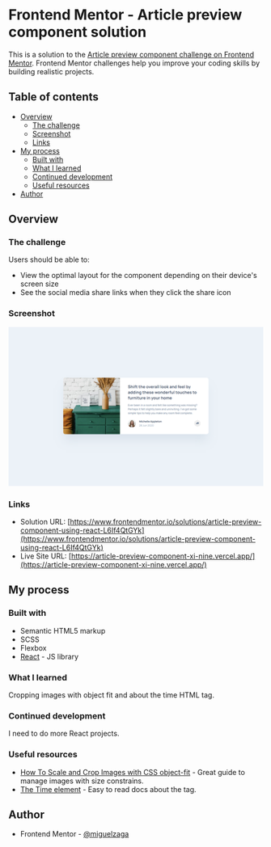 # Frontend Mentor - Article preview component solution

This is a solution to the [Article preview component challenge on Frontend Mentor](https://www.frontendmentor.io/challenges/article-preview-component-dYBN_pYFT). Frontend Mentor challenges help you improve your coding skills by building realistic projects. 

## Table of contents

- [Overview](#overview)
  - [The challenge](#the-challenge)
  - [Screenshot](#screenshot)
  - [Links](#links)
- [My process](#my-process)
  - [Built with](#built-with)
  - [What I learned](#what-i-learned)
  - [Continued development](#continued-development)
  - [Useful resources](#useful-resources)
- [Author](#author)


## Overview

### The challenge

Users should be able to:

- View the optimal layout for the component depending on their device's screen size
- See the social media share links when they click the share icon

### Screenshot

![](./screenshot.png)

### Links

- Solution URL: [https://www.frontendmentor.io/solutions/article-preview-component-using-react-L6If4QtGYk](https://www.frontendmentor.io/solutions/article-preview-component-using-react-L6If4QtGYk)
- Live Site URL: [https://article-preview-component-xi-nine.vercel.app/](https://article-preview-component-xi-nine.vercel.app/)

## My process

### Built with

- Semantic HTML5 markup
- SCSS
- Flexbox
- [React](https://reactjs.org/) - JS library

### What I learned

Cropping images with object fit and about the time HTML tag.

### Continued development

I need to do more React projects.

### Useful resources

- [How To Scale and Crop Images with CSS object-fit](https://www.digitalocean.com/community/tutorials/css-cropping-images-object-fit) - Great guide to manage images with size constrains.
- [The Time element](https://developer.mozilla.org/en-US/docs/Web/HTML/Element/time) - Easy to read docs about the tag.


## Author

- Frontend Mentor - [@miguelzaga](https://www.frontendmentor.io/profile/miguelzaga)

